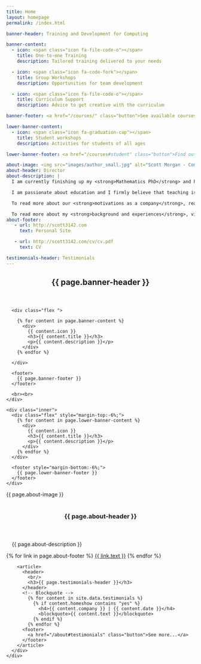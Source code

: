 ```yaml
---
title: Home
layout: homepage
permalink: /index.html

banner-header: Training and Development for Computing

banner-content:
  - icon: <span class="icon fa-file-code-o"></span>
    title: One-to-one Training
    description: Tailored training delivered to your needs

  - icon: <span class="icon fa-code-fork"></span>
    title: Group Workshops
    description: Opportunities for team development

  - icon: <span class="icon fa-file-code-o"></span>
    title: Curriculum Support
    description: Advice to get creative with the curriculum

banner-footer: <a href="/courses/" class="button">See available courses...</a>

lower-banner-content:
  - icon: <span class="icon fa-graduation-cap"></span>
    title: Student workshops
    description: Activities for students of all ages

lower-banner-footer: <a href="/courses#student" class="button">Find out more...</a>

about-image: <img src="images/author_small.jpg" alt="Scott Morgan - Company Director" />
about-header: Director
about-description: |
  I am currently finishing up my <strong>Mathematics PhD</strong> and have extensive teaching and training experience in all sectors of education, including <strong>schools, colleges and universities.</strong><br/><br/>

  I am passionate about education and I firmly believe that teaching is one of the world's <strong>most important</strong> professions. I am very interested in <strong>new and innovative teaching methods and practises</strong>, and will do everything I can to ensure all students have access to excellent resources, <strong>regardless of their background</strong>. <br/><br/>

  To read more about our <strong>motivations as a company</strong>, read <strong><a href="/about/">our philosophy</a></strong>.<br/><br/>

  To read more about my <strong>background and experiences</strong>, visit my <strong><a href="http://scott3142.com">personal site</a></strong>.
about-footer:
   - url: http://scott3142.com
     text: Personal Site

   - url: http://scott3142.com/cv/cv.pdf
     text: CV

testimonials-header: Testimonials
---
```


<!-- Banner -->
  <section id="banner">
    <div class="inner">
      <header>
        <h1>{{ page.banner-header }}</h1>
      </header>

      <div class="flex ">

        {% for content in page.banner-content %}
          <div>
            {{ content.icon }}
            <h3>{{ content.title }}</h3>
            <p>{{ content.description }}</p>
          </div>
        {% endfor %}

      </div>

      <footer>
        {{ page.banner-footer }}
      </footer>

      <br><br>
    </div>

    <div class="inner">
      <div class="flex" style="margin-top:-6%;">
        {% for content in page.lower-banner-content %}
          <div>
            {{ content.icon }}
            <h3>{{ content.title }}</h3>
            <p>{{ content.description }}</p>
          </div>
        {% endfor %}
      </div>

      <footer style="margin-bottom:-6%;">
        {{ page.lower-banner-footer }}
      </footer>
    </div>
  </section>

<!-- Three -->
  <section id="three" class="wrapper align-center">
    <div class="inner">
      <div class="flex flex-2">
        <article>
          <div class="image round">
            {{ page.about-image }}
          </div>
          <header>
            <br/>
            <h3>{{ page.about-header }}</h3>
          </header>
          <p style="padding-left:3%; padding-right:3%;">
            {{ page.about-description }}
          </p>
          <footer>
            {% for link in page.about-footer %}
              <a href="{{ link.url }}" class="button" target="_blank">{{ link.text }}</a>
            {% endfor %}
          </footer>
        </article>

        <article>
          <header>
            <br/>
            <h3>{{ page.testimonials-header }}</h3>
          </header>
          <!-- Blockquote -->
            {% for content in site.data.testimonials %}
              {% if content.homeshow contains "yes" %}
                <h4>{{ content.company }} | {{ content.date }}</h4>
                <blockquote>{{ content.text }}</blockquote>
              {% endif %}
            {% endfor %}
          <footer>
            <a href="/about#testimonials" class="button">See more...</a>
          </footer>
        </article>
      </div>
    </div>
  </section>
